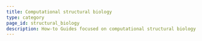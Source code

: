 ```yaml
---
title: Computational structural biology
type: category
page_id: structural_biology
description: How-to Guides focused on computational structural biology.
---
```




